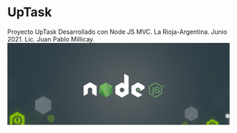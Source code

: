 # UpTask
Proyecto UpTask Desarrollado con Node JS MVC. La Rioja-Argentina. Junio 2021.
Lic. Juan Pablo Millicay.
<a href="#">
    <img src="https://github.com/juanpi24/UpTask/blob/master/banner.jpg">
</a>
